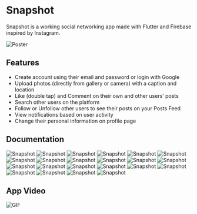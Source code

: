 # Snapshot

Snapshot is a working social networking app made with Flutter and Firebase inspired by Instagram.

<p>
  <img src="https://raw.githubusercontent.com/siddharthsaini/Snapshot-Instagram-Clone/master/poster.png" alt="Poster">
</p>

## Features
 * Create account using their email and password or login with Google 
 * Upload photos (directly from gallery or camera) with a caption and location 
 * Like (double tap) and Comment on their own and other users’ posts 
 * Search other users on the platform 
 * Follow or Unfollow other users to see their posts on your Posts Feed 
 * View notifications based on user activity 
 * Change their personal information on profile page
 
## Documentation
 <p>
<img alt="Snapshot" title="Snapshot" src="https://raw.githubusercontent.com/siddharthsaini/Snapshot-Instagram-Clone/master/Documentation%20Images/1.png">
<img alt="Snapshot" title="Snapshot" src="https://raw.githubusercontent.com/siddharthsaini/Snapshot-Instagram-Clone/master/Documentation%20Images/2.png">
<img alt="Snapshot" title="Snapshot" src="https://raw.githubusercontent.com/siddharthsaini/Snapshot-Instagram-Clone/master/Documentation%20Images/3.png">
<img alt="Snapshot" title="Snapshot" src="https://raw.githubusercontent.com/siddharthsaini/Snapshot-Instagram-Clone/master/Documentation%20Images/4.png">
<img alt="Snapshot" title="Snapshot" src="https://raw.githubusercontent.com/siddharthsaini/Snapshot-Instagram-Clone/master/Documentation%20Images/5.png">
<img alt="Snapshot" title="Snapshot" src="https://raw.githubusercontent.com/siddharthsaini/Snapshot-Instagram-Clone/master/Documentation%20Images/6.png">
<img alt="Snapshot" title="Snapshot" src="https://raw.githubusercontent.com/siddharthsaini/Snapshot-Instagram-Clone/master/Documentation%20Images/7.png">
<img alt="Snapshot" title="Snapshot" src="https://raw.githubusercontent.com/siddharthsaini/Snapshot-Instagram-Clone/master/Documentation%20Images/8.png">
<img alt="Snapshot" title="Snapshot" src="https://raw.githubusercontent.com/siddharthsaini/Snapshot-Instagram-Clone/master/Documentation%20Images/9.png">
<img alt="Snapshot" title="Snapshot" src="https://raw.githubusercontent.com/siddharthsaini/Snapshot-Instagram-Clone/master/Documentation%20Images/10.png">
<img alt="Snapshot" title="Snapshot" src="https://raw.githubusercontent.com/siddharthsaini/Snapshot-Instagram-Clone/master/Documentation%20Images/11.png">
<img alt="Snapshot" title="Snapshot" src="https://raw.githubusercontent.com/siddharthsaini/Snapshot-Instagram-Clone/master/Documentation%20Images/12.png">
<img alt="Snapshot" title="Snapshot" src="https://raw.githubusercontent.com/siddharthsaini/Snapshot-Instagram-Clone/master/Documentation%20Images/13.png">
<img alt="Snapshot" title="Snapshot" src="https://raw.githubusercontent.com/siddharthsaini/Snapshot-Instagram-Clone/master/Documentation%20Images/14.png">
<img alt="Snapshot" title="Snapshot" src="https://raw.githubusercontent.com/siddharthsaini/Snapshot-Instagram-Clone/master/Documentation%20Images/15.png">
<img alt="Snapshot" title="Snapshot" src="https://raw.githubusercontent.com/siddharthsaini/Snapshot-Instagram-Clone/master/Documentation%20Images/16.png">
<img alt="Snapshot" title="Snapshot" src="https://raw.githubusercontent.com/siddharthsaini/Snapshot-Instagram-Clone/master/Documentation%20Images/17.png">
<img alt="Snapshot" title="Snapshot" src="https://raw.githubusercontent.com/siddharthsaini/Snapshot-Instagram-Clone/master/Documentation%20Images/18.png">
<img alt="Snapshot" title="Snapshot" src="https://raw.githubusercontent.com/siddharthsaini/Snapshot-Instagram-Clone/master/Documentation%20Images/19.png">
<img alt="Snapshot" title="Snapshot" src="https://raw.githubusercontent.com/siddharthsaini/Snapshot-Instagram-Clone/master/Documentation%20Images/20.png">
<img alt="Snapshot" title="Snapshot" src="https://raw.githubusercontent.com/siddharthsaini/Snapshot-Instagram-Clone/master/Documentation%20Images/21.png">
<img alt="Snapshot" title="Snapshot" src="https://raw.githubusercontent.com/siddharthsaini/Snapshot-Instagram-Clone/master/Documentation%20Images/22.png">
  </p>

## App Video
<p>
  <img src="https://raw.githubusercontent.com/siddharthsaini/Snapshot-Instagram-Clone/master/gif" alt="GIF">
</p>

